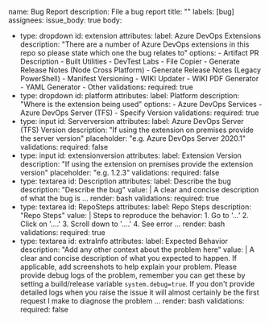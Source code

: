 name: Bug Report
description: File a bug report
title: ""
labels: [bug]
assignees:
issue_body: true
body:
- type: dropdown
  id: extension
  attributes:
    label: Azure DevOps Extensions
    description: "There are a number of Azure DevOps extensions in this repo so please state which one the bug relates to"
    options:
      - Artifact PR Description
      - Built Utilities
      - DevTest Labs 
      - File Copier
      - Generate Release Notes (Node Cross Platform)
      - Generate Release Notes (Legacy PowerShell)
      - Manifest Versioning
      - WIKI Updater
      - WIKI PDF Generator
      - YAML Generator 
      - Other
  validations:
    required: true
- type: dropdown
  id: platform
  attributes:
    label: Platform
    description: "Where is the extension being used"
    options:
      - Azure DevOps Services
      - Azure DevOps Server (TFS) - Specify Version
  validations:
    required: true
- type: input
  id: Serverversion
  attributes:
    label: Azure DevOps Server (TFS) Version
    description: "If using the extension on premises provide the server version"
    placeholder: "e.g. Azure DevOps Server 2020.1"
  validations:
    required: false
- type: input
  id: extensionversion
  attributes:
    label: Extension Version
    description: "If using the extension on premises provide the extension version"
    placeholder: "e.g. 1.2.3"
  validations:
    required: false
 - type: textarea
  id: Description
  attributes:
    label:  Describe the bug
    description: "Describe the bug"
    value: |
      A clear and concise description of what the bug is
      ...
    render: bash
  validations:
    required: true
- type: textarea
  id: RepoSteps
  attributes:
    label:  Repo Steps
    description: "Repo Steps"
    value: |
      Steps to reproduce the behavior:
      1. Go to '...'
      2. Click on '....'
      3. Scroll down to '....'
      4. See error
      ...
    render: bash
  validations:
    required: true
- type: textarea
  id: extraInfo
  attributes:
    label:  Expected Behavior
    description: "Add any other context about the problem here"
    value: |
      A clear and concise description of what you expected to happen.
      If applicable, add screenshots to help explain your problem.
      Please provide debug logs of the problem, remember you can get these by setting a build/release variable `system.debug=true`. If you don't provide detailed logs when you raise the issue it will almost certainly be the first request I make to diagnose the problem
      ...
    render: bash
  validations:
    required: false
